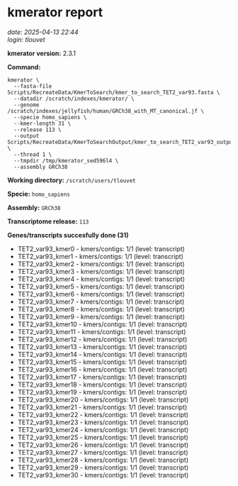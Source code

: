 # kmerator report
*date: 2025-04-13 22:44*  
*login: tlouvet*

**kmerator version:** 2.3.1

**Command:**

```
kmerator \
  --fasta-file Scripts/RecreateData/KmerToSearch/kmer_to_search_TET2_var93.fasta \
  --datadir /scratch/indexes/kmerator/ \
  --genome /scratch/indexes/jellyfish/human/GRCh38_with_MT_canonical.jf \
  --specie homo_sapiens \
  --kmer-length 31 \
  --release 113 \
  --output Scripts/RecreateData/KmerToSearchOutput/kmer_to_search_TET2_var93_output \
  --thread 1 \
  --tmpdir /tmp/kmerator_sed596l4 \
  --assembly GRCh38
```

**Working directory:** `/scratch/users/tlouvet`

**Specie:** `homo_sapiens`

**Assembly:** `GRCh38`

**Transcriptome release:** `113`

**Genes/transcripts succesfully done (31)**

- TET2_var93_kmer0 - kmers/contigs: 1/1 (level: transcript)
- TET2_var93_kmer1 - kmers/contigs: 1/1 (level: transcript)
- TET2_var93_kmer2 - kmers/contigs: 1/1 (level: transcript)
- TET2_var93_kmer3 - kmers/contigs: 1/1 (level: transcript)
- TET2_var93_kmer4 - kmers/contigs: 1/1 (level: transcript)
- TET2_var93_kmer5 - kmers/contigs: 1/1 (level: transcript)
- TET2_var93_kmer6 - kmers/contigs: 1/1 (level: transcript)
- TET2_var93_kmer7 - kmers/contigs: 1/1 (level: transcript)
- TET2_var93_kmer8 - kmers/contigs: 1/1 (level: transcript)
- TET2_var93_kmer9 - kmers/contigs: 1/1 (level: transcript)
- TET2_var93_kmer10 - kmers/contigs: 1/1 (level: transcript)
- TET2_var93_kmer11 - kmers/contigs: 1/1 (level: transcript)
- TET2_var93_kmer12 - kmers/contigs: 1/1 (level: transcript)
- TET2_var93_kmer13 - kmers/contigs: 1/1 (level: transcript)
- TET2_var93_kmer14 - kmers/contigs: 1/1 (level: transcript)
- TET2_var93_kmer15 - kmers/contigs: 1/1 (level: transcript)
- TET2_var93_kmer16 - kmers/contigs: 1/1 (level: transcript)
- TET2_var93_kmer17 - kmers/contigs: 1/1 (level: transcript)
- TET2_var93_kmer18 - kmers/contigs: 1/1 (level: transcript)
- TET2_var93_kmer19 - kmers/contigs: 1/1 (level: transcript)
- TET2_var93_kmer20 - kmers/contigs: 1/1 (level: transcript)
- TET2_var93_kmer21 - kmers/contigs: 1/1 (level: transcript)
- TET2_var93_kmer22 - kmers/contigs: 1/1 (level: transcript)
- TET2_var93_kmer23 - kmers/contigs: 1/1 (level: transcript)
- TET2_var93_kmer24 - kmers/contigs: 1/1 (level: transcript)
- TET2_var93_kmer25 - kmers/contigs: 1/1 (level: transcript)
- TET2_var93_kmer26 - kmers/contigs: 1/1 (level: transcript)
- TET2_var93_kmer27 - kmers/contigs: 1/1 (level: transcript)
- TET2_var93_kmer28 - kmers/contigs: 1/1 (level: transcript)
- TET2_var93_kmer29 - kmers/contigs: 1/1 (level: transcript)
- TET2_var93_kmer30 - kmers/contigs: 1/1 (level: transcript)
